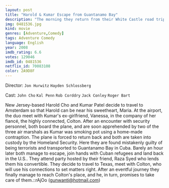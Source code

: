 ```yaml
---
layout: post
title: "Harold & Kumar Escape from Guantanamo Bay"
description: "The morning they return from their White Castle road trip, Harold and Kumar decide to go to Amsterdam because Harold doesn't want to wait ten days to see Maria again. On the plane, Kumar lights up his new bong, the air marshals think it's a bomb, and Harold and Kumar are arrested as terrorists and sent to Guantanamo Bay. Ordered to fellate a guard, they manage to escape, make their way to Florida, and head for Texas to find Kumar's ex-girlfriend's fiancé, the well-connected Colton, and get him to intercede with Washington on their behalf.."
img: 0481536.jpg
kind: movie
genres: [Adventure,Comedy]
tags: Adventure Comedy 
language: English
year: 2008
imdb_rating: 6.6
votes: 129046
imdb_id: 0481536
netflix_id: 70083108
color: 2A9D8F
---
```

Director: `Jon Hurwitz` `Hayden Schlossberg`  

Cast: `John Cho` `Kal Penn` `Rob Corddry` `Jack Conley` `Roger Bart` 

New Jersey-based Harold Cho and Kumar Patel decide to travel to Amsterdam so that Harold can be near his sweetheart, Maria. At the airport, the duo meet with Kumar's ex-girlfriend, Vanessa, in the company of her fiancé, the highly connected, Colton. After an encounter with security personnel, both board the plane, and are soon apprehended by two of the three air marshals as Kumar was smoking pot using a home-made contraption. The plane is forced to return back and both are taken into custody by the Homeland Security. Here they are found mistakenly guilty of being terrorists and transported to Guantanamo Bay in Cuba. Barely an hour later both manage to escape, join hands with Cuban refugees and land back in the U.S.. They attend party hosted by their friend, Raza Syed who lends them his convertible. They decide to travel to Texas, meet with Colton, who will use his connections to set matters right. After an eventful journey they finally manage to reach Colton's place, and he, in turn, promises to take care of them.::rAjOo (gunwanti@hotmail.com)